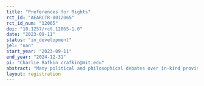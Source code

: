 ```yaml
---
title: "Preferences for Rights"
rct_id: "AEARCTR-0012065"
rct_id_num: "12065"
doi: "10.1257/rct.12065-1.0"
date: "2023-09-11"
status: "in_development"
jel: "nan"
start_year: "2023-09-11"
end_year: "2024-12-31"
pi: "Charlie Rafkin crafkin@mit.edu"
abstract: "Many political and philosophical debates over in-kind provision emphasize “rights,” a form of non-welfarist preferences — for instance, “Right to Counsel” for indigent legal defense and “Right to Health Care.” We conduct online experiments that test for and quantify the presence of non-welfarist preferences over allocating legal counsel and health care to tenants facing eviction. "
layout: registration
---
```


